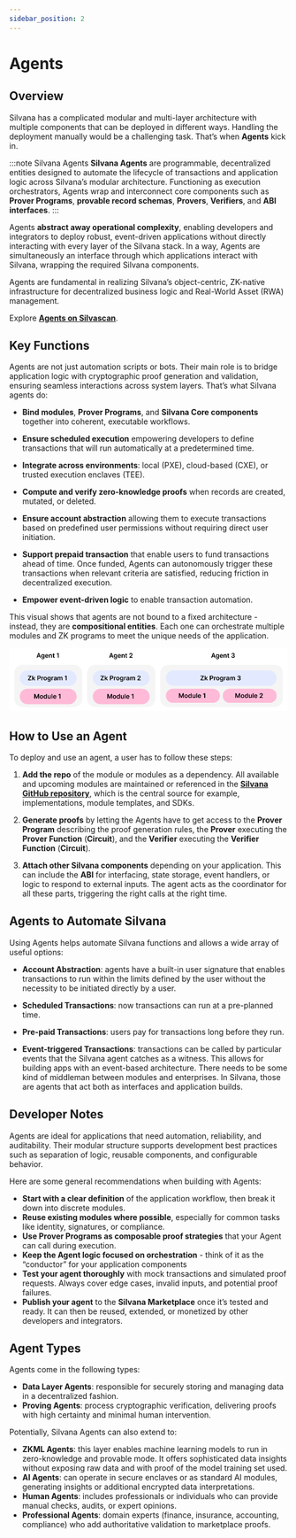 ```yaml
---
sidebar_position: 2
---
```


# Agents

## Overview

Silvana has a complicated modular and multi-layer architecture with multiple components that can be deployed in different ways. Handling the deployment manually would be a challenging task. That’s when **Agents** kick in. 

:::note Silvana Agents
**Silvana Agents** are programmable, decentralized entities designed to automate the lifecycle of transactions and application logic across Silvana’s modular architecture. Functioning as execution orchestrators, Agents wrap and interconnect core components such as **Prover Programs**, **provable record schemas**, **Provers**, **Verifiers**, and **ABI interfaces**.
:::

Agents **abstract away operational complexity**, enabling developers and integrators to deploy robust, event-driven applications without directly interacting with every layer of the Silvana stack. In a way, Agents are simultaneously an interface through which applications interact with Silvana, wrapping the required Silvana components.

Agents are fundamental in realizing Silvana’s object-centric, ZK-native infrastructure for decentralized business logic and Real-World Asset (RWA) management.

Explore [**Agents on Silvascan**](https://silvascan.io/testnet/agents).

## Key Functions

Agents are not just automation scripts or bots. Their main role is to bridge application logic with cryptographic proof generation and validation, ensuring seamless interactions across system layers. That’s what Silvana agents do:

* **Bind modules**, **Prover Programs**, and **Silvana Core components** together into coherent, executable workflows.

* **Ensure scheduled execution** empowering developers to define transactions that will run automatically at a predetermined time. 

* **Integrate across environments**: local (PXE), cloud-based (CXE), or trusted execution enclaves (TEE).

* **Compute and verify zero-knowledge proofs** when records are created, mutated, or deleted.

* **Ensure account abstraction** allowing them to execute transactions based on predefined user permissions without requiring direct user initiation.

* **Support prepaid transaction** that enable users to fund transactions ahead of time. Once funded, Agents can autonomously trigger these transactions when relevant criteria are satisfied, reducing friction in decentralized execution.

* **Empower event-driven logic** to enable transaction automation.

This visual shows that agents are not bound to a fixed architecture - instead, they are **compositional entities**. Each one can orchestrate multiple modules and ZK programs to meet the unique needs of the application.

![Silvana Agents](./img/silvana-agents.png)

## How to Use an Agent

To deploy and use an agent, a user has to follow these steps:
1. **Add the repo** of the module or modules as a dependency. All available and upcoming modules are maintained or referenced in the [**Silvana GitHub repository**](https://github.com/SilvanaOne), which is the central source for example, implementations, module templates, and SDKs.

2. **Generate proofs** by letting the Agents have to get access to the **Prover Program** describing the proof generation rules, the **Prover** executing the **Prover Function** (**Circuit**), and the **Verifier** executing the **Verifier Function** (**Circuit**).

3. **Attach other Silvana components** depending on your application. This can include the **ABI** for interfacing, state storage, event handlers, or logic to respond to external inputs. The agent acts as the coordinator for all these parts, triggering the right calls at the right time.

## Agents to Automate Silvana

Using Agents helps automate Silvana functions and allows a wide array of useful options:

* **Account Abstraction**: agents have a built-in user signature that enables transactions to run within the limits defined by the user without the necessity to be initiated directly by a user.

* **Scheduled Transactions**: now transactions can run at a pre-planned time.
* **Pre-paid Transactions**: users pay for transactions long before they run.
* **Event-triggered Transactions**: transactions can be called by particular events that the Silvana agent catches as a witness. This allows for building apps with an event-based architecture. There needs to be some kind of middleman between modules and enterprises. In Silvana, those are agents that act both as interfaces and application builds.

## Developer Notes
Agents are ideal for applications that need automation, reliability, and auditability. Their modular structure supports development best practices such as separation of logic, reusable components, and configurable behavior.

Here are some general recommendations when building with Agents:

* **Start with a clear definition** of the application workflow, then break it down into discrete modules.
* **Reuse existing modules where possible**, especially for common tasks like identity, signatures, or compliance.
* **Use Prover Programs as composable proof strategies** that your Agent can call during execution.
* **Keep the Agent logic focused on orchestration** - think of it as the “conductor” for your application components
* **Test your agent thoroughly** with mock transactions and simulated proof requests. Always cover edge cases, invalid inputs, and potential proof failures.
* **Publish your agent** to the **Silvana Marketplace** once it’s tested and ready. It can then be reused, extended, or monetized by other developers and integrators.

## Agent Types

Agents come in the following types:

* **Data Layer Agents**: responsible for securely storing and managing data in a decentralized fashion.
* **Proving Agents**: process cryptographic verification, delivering proofs with high certainty and minimal human intervention.

Potentially, Silvana Agents can also extend to:

* **ZKML Agents**: this layer enables machine learning models to run in zero-knowledge and provable mode. It offers sophisticated data insights without exposing raw data and with proof of the model training set used.
* **AI Agents**: can operate in secure enclaves or as standard AI modules, generating insights or additional encrypted data interpretations.
* **Human Agents**: includes professionals or individuals who can provide manual checks, audits, or expert opinions.
* **Professional Agents**: domain experts (finance, insurance, accounting, compliance) who add authoritative validation to marketplace proofs.